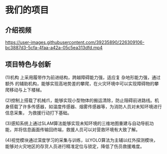 # 我们的项目

## 介绍视频
https://user-images.githubusercontent.com/39235890/226309106-bc3887d3-5cfa-4faa-a42a-05c5ea313dfd.mp4

## 项目特色与创新

(1)机构 上采用履带作为前进结构，跨越障碍能力强，适应复 杂地形能力强，通过额外 的辅助机构，能够实现高地势差的攀爬，在火灾环境中可以实现障碍物的攀爬移动与上下楼梯。

(2)控制上搭载了机械爪，能够实现小型物体的搬运清除，防止阻碍前进路线。机身搭载了许多传感器，如温度传感器、烟雾传感器等，为消防人员对未知环境进行信息采集， 为救援行动打下基础。

(3)感知系统上通过SLAM算法能够实现未知环境的三维地图重建与自动导航功能，并将信息画面传输回终端，救援人员可以对营救环境有大致了解。

(4)视觉模块通过深度学习的采集与训练，以YOLO算法为主辅以红外探测模块，能够对火灾地区的存货人员进行精准定位与锁定，降低了伤员救援难度。

